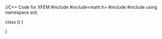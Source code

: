   //C++ Code for XFEM 
  #include<iostream>
  #include<math.h>
  #include<string>
  #include<vector>
  using namespace std;
  
  class () 
 {
 
 
 }
